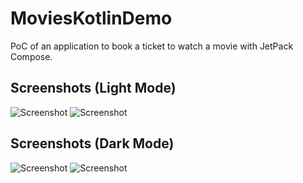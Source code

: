 # MoviesKotlinDemo

PoC of an application to book a ticket to watch a movie with JetPack Compose.

Screenshots (Light Mode)
----------------------
<img src="screenshots/Screenshot_1592732133.png" alt="Screenshot">

<img src="screenshots/Screenshot_1592732140.png" alt="Screenshot">

Screenshots (Dark Mode)
----------------------
<img src="screenshots/Screenshot_1592735190.png" alt="Screenshot">

<img src="screenshots/Screenshot_1592735195.png" alt="Screenshot">